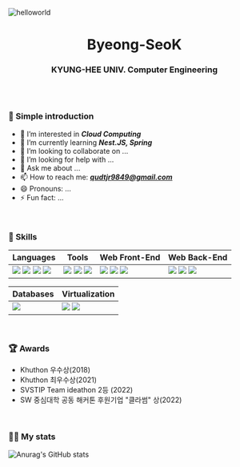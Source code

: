 ![helloworld](https://user-images.githubusercontent.com/61545957/167173380-133003bd-2e7b-42ba-9ad7-61a4171fe8a2.gif)

<h1 align="center">Byeong-SeoK</h1>

<h3 align="center"> KYUNG-HEE UNIV. Computer Engineering</h3>
<br><br>

### 👋 Simple introduction
- 🔭 I’m interested in _**Cloud Computing**_
- 🌱 I’m currently learning _**Nest.JS, Spring**_
- 👯 I’m looking to collaborate on ...
- 🤔 I’m looking for help with ...
- 💬 Ask me about ...
- 📫 How to reach me: _**qudtjr9849@gmail.com**_
- 😄 Pronouns: ...
- ⚡ Fun fact: ...
<br>

### 💪 Skills
|Languages|Tools|Web Front-End|Web Back-End|
|---|---|---|---|
|  <img src="https://img.shields.io/badge/Python3-3766AB?style=flat-square&logo=Python&logoColor=white"/></a>&nbsp;<img src="https://img.shields.io/badge/C++-00599C?style=flat-square&logo=C%2B%2B&logoColor=white"/></a>&nbsp;<img src="https://img.shields.io/badge/Javascript-F7DF1E?style=flat-square&logo=javascript&logoColor=white"/></a>&nbsp;<img src="https://img.shields.io/badge/Typescript-000000?style=flat-square&logo=Typescript&logoColor=white"/></a>&nbsp;|  <img src="https://img.shields.io/badge/Git-F05032?style=flat-square&logo=Git&logoColor=white"/></a>&nbsp;<img src="https://img.shields.io/badge/GitHub-181717?style=flat-square&logo=GitHub&logoColor=white"/></a>&nbsp;<img src="https://img.shields.io/badge/Firebase-FFCA28?style=flat-square&logo=Firebase&logoColor=white"/>|<img src="https://img.shields.io/badge/HTML5-E34F26?style=flat-square&logo=HTML5&logoColor=white"/></a>&nbsp;<img src="https://img.shields.io/badge/CSS3-1572B6?style=flat-square&logo=CSS3&logoColor=white"/></a>&nbsp;<img src="https://img.shields.io/badge/Bootstrap-7952B3?style=flat-square&logo=Bootstrap&logoColor=white"/></a>&nbsp;|<img src="https://img.shields.io/badge/Node.js-38761D?style=flat-square&logo=Node.js&logoColor=white"/></a>&nbsp;<img src="https://img.shields.io/badge/Express-000000?style=flat-square&logo=Express&logoColor=white"/></a>&nbsp;<img src="https://img.shields.io/badge/Nest.js-d94844?style=flat-square&logo=Nest&logoColor=white"/></a>&nbsp;

|Databases|Virtualization|
|---|---|
|<img src="https://img.shields.io/badge/MySQL-4479A1?style=flat-square&logo=MySQL&logoColor=white"/></a>&nbsp;|<img src="https://img.shields.io/badge/Docker-2496ED?style=flat-square&logo=Docker&logoColor=white"/></a>&nbsp;<img src="https://img.shields.io/badge/kubernetes-0B5394?style=flat-square&logo=kubernetes&logoColor=white"/></a>&nbsp;
<br>

### 🏆 Awards
- Khuthon 우수상(2018)
- Khuthon 최우수상(2021)
- SVSTIP Team ideathon 2등 (2022)
- SW 중심대학 공동 해커톤 후원기업 "클라썸" 상(2022)
<br>

### 👩‍💻 My stats
![Anurag's GitHub stats](https://github-readme-stats.vercel.app/api?username=Byeong-SeoK&show_icons=true)
